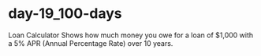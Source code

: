 # day-19_100-days
Loan Calculator
Shows how much money you owe for a loan of $1,000 with a 5% APR (Annual Percentage Rate) over 10 years.
